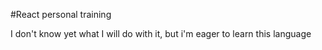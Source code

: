 #React personal training

I don't know yet what I will do with it, but i'm eager to learn this language